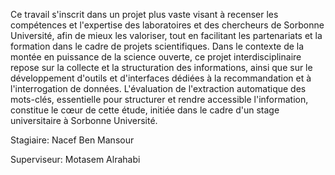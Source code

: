 Ce travail s'inscrit dans un projet plus vaste visant à recenser les compétences et l'expertise des laboratoires et des chercheurs de Sorbonne Université, afin de mieux les valoriser, tout en facilitant les partenariats et la formation dans le cadre de projets scientifiques. Dans le contexte de la montée en puissance de la science ouverte, ce projet interdisciplinaire repose sur la collecte et la structuration des informations, ainsi que sur le développement d'outils et d'interfaces dédiées à la recommandation et à l'interrogation de données. L'évaluation de l'extraction automatique des mots-clés, essentielle pour structurer et rendre accessible l'information, constitue le cœur de cette étude, initiée dans le cadre d'un stage universitaire à Sorbonne Université.

Stagiaire: Nacef Ben Mansour

Superviseur: Motasem Alrahabi
